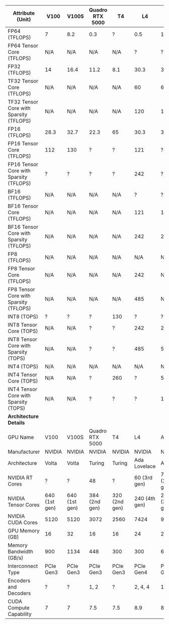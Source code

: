 Attribute (Unit) | V100 | V100S | Quadro RTX 5000 | T4 | L4 | A10 | L40S | A100 | H100
--- | --- | --- | --- | --- | --- | --- | --- | --- | ---
FP64 (TFLOPS) | 7 | 8.2 | 0.3 | ? | 0.5 | 1 | 1.4 | 9.7 | 25.6
FP64 Tensor Core (TFLOPS) | N/A | N/A | N/A | N/A | ? | ? | ? | 19.5 | 51
FP32 (TFLOPS) | 14 | 16.4 | 11.2 | 8.1 | 30.3 | 31.2 | 91.6 | 19.5 | 51.2
TF32 Tensor Core (TFLOPS) | N/A | N/A | N/A | N/A | 60 | 62.5 | 183 | 156 | ?
TF32 Tensor Core with Sparsity (TFLOPS) | N/A | N/A | N/A | N/A | 120 | 125 | 366 | 312 | 756
FP16 (TFLOPS) | 28.3 | 32.7 | 22.3 | 65 | 30.3 | 31.2 | 91.6 | 78 | 204.9
FP16 Tensor Core (TFLOPS) | 112 | 130 | ? | ? | 121 | ? | 362 | 312 | ?
FP16 Tensor Core with Sparsity (TFLOPS) | ? | ? | ? | ? | 242 | ? | 733 | 624 | ?
BF16 (TFLOPS) | N/A | N/A | N/A | N/A | ? | ? | ? | ? | ?
BF16 Tensor Core (TFLOPS) | N/A | N/A | N/A | N/A | 121 | 125 | 362 | 312 | ?
BF16 Tensor Core with Sparsity (TFLOPS) | N/A | N/A | N/A | N/A | 242 | 250 | 733 | 624 | 1513
FP8 (TFLOPS) | N/A | N/A | N/A | N/A | N/A | N/A | N/A | N/A | N/A
FP8 Tensor Core (TFLOPS) | N/A | N/A | N/A | N/A | 242 | N/A | 733 | N/A | ?
FP8 Tensor Core with Sparsity (TFLOPS) | N/A | N/A | N/A | N/A | 485 | N/A | 1466 | N/A | 3026
INT8 (TOPS) | ? | ? | ? | 130 | ? | ? | ? | ? | ?
INT8 Tensor Core (TOPS) | N/A | N/A | ? | ? | 242 | 250 | 733 | 624 | ?
INT8 Tensor Core with Sparsity (TOPS) | N/A | N/A | ? | ? | 485 | 500 | 1466 | 1248 | 3026
INT4 (TOPS) | N/A | N/A | N/A | N/A | N/A | N/A | N/A | N/A | N/A
INT4 Tensor Core (TOPS) | N/A | N/A | ? | 260 | ? | 500 | 733 | ? | ?
INT4 Tensor Core with Sparsity (TOPS) | N/A | N/A | ? | ? | ? | 1000 | 1466 | ? | ?
**Architecture Details** |  |  |  |  |  |  |  |  |  | 
GPU Name | V100 | V100S | Quadro RTX 5000 | T4 | L4 | A10 | L40S | A100 | H100
Manufacturer | NVIDIA | NVIDIA | NVIDIA | NVIDIA | NVIDIA | NVIDIA | NVIDIA | NVIDIA | NVIDIA
Architecture | Volta | Volta | Turing | Turing | Ada Lovelace | Ampere | Ada Lovelace | Ampere | Hopper
NVIDIA RT Cores | ? | ? | 48 | ? | 60 (3rd gen) | 72 (2nd gen) | 142 (3rd gen) | ? | ?
NVIDIA Tensor Cores | 640 (1st gen) | 640 (1st gen) | 384 (2nd gen) | 320 (2nd gen) | 240 (4th gen) | 288 (3rd gen) | 568 (4th gen) | 432 (3rd gen) | 456 (4th gen)
NVIDIA CUDA Cores | 5120 | 5120 | 3072 | 2560 | 7424 | 9216 | 18176 | 6912 | 14592
GPU Memory (GB) | 16 | 32 | 16 | 16 | 24 | 24 | 48 | 80 | 80
Memory Bandwidth (GB/s) | 900 | 1134 | 448 | 300 | 300 | 600 | 864 | 1935 | 2048
Interconnect Type | PCIe Gen3 | PCIe Gen3 | PCIe Gen3 | PCIe Gen3 | PCIe Gen4 | PCIe Gen4 | PCIe Gen4 | PCIe Gen4 | PCIe Gen5
Encoders and Decoders | ? | ? | 1, 2 | ? | 2, 4, 4 | 1, 1 | 3, 3 | ? | ?, 7, 7
CUDA Compute Capability | 7 | 7 | 7.5 | 7.5 | 8.9 | 8.6 | 8.9 | 8 | 9
